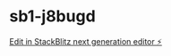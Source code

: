 # sb1-j8bugd

[Edit in StackBlitz next generation editor ⚡️](https://stackblitz.com/~/github.com/veryfreaknft/sb1-j8bugd)